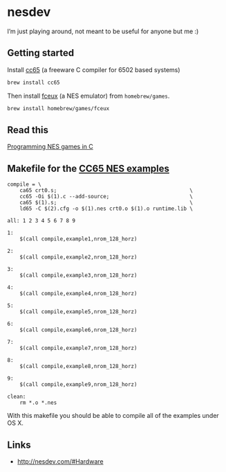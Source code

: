 # nesdev

I’m just playing around, not meant to be useful for anyone but me :)

## Getting started

Install [cc65](http://cc65.github.io/cc65/) (a freeware C compiler for 6502 based systems)

```bash
brew install cc65
```

Then install [fceux](http://www.fceux.com/) (a NES emulator) from `homebrew/games`.

```bash
brew install homebrew/games/fceux
```

## Read this

[Programming NES games in C](http://shiru.untergrund.net/articles/programming_nes_games_in_c.htm)

## Makefile for the [CC65 NES examples](https://shiru.untergrund.net/files/src/cc65_nes_examples.zip)

```make
compile = \
	ca65 crt0.s;                                           \
	cc65 -Oi $(1).c --add-source;                          \
	ca65 $(1).s;                                           \
	ld65 -C $(2).cfg -o $(1).nes crt0.o $(1).o runtime.lib \

all: 1 2 3 4 5 6 7 8 9

1:
	$(call compile,example1,nrom_128_horz)

2:
	$(call compile,example2,nrom_128_horz)

3:
	$(call compile,example3,nrom_128_horz)

4:
	$(call compile,example4,nrom_128_horz)

5:
	$(call compile,example5,nrom_128_horz)

6:
	$(call compile,example6,nrom_128_horz)

7:
	$(call compile,example7,nrom_128_horz)

8:
	$(call compile,example8,nrom_128_horz)

9:
	$(call compile,example9,nrom_128_horz)

clean:
	rm *.o *.nes
```

With this makefile you should be able to compile all of the examples under OS X.

## Links

 - <http://nesdev.com/#Hardware>
